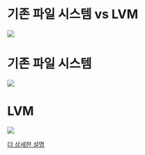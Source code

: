 
# 기존 파일 시스템 vs LVM
![](https://camo.githubusercontent.com/3e06f7b3a24f115a6e92fbefaa641936b660028a33ba40d6f6b372a19dc847b1/68747470733a2f2f746563682e636c6f75642e6e6f6e677368696d2e636f2e6b722f77702d636f6e74656e742f75706c6f6164732f323031382f31312f4c564d2d30312e706e67)

# 기존 파일 시스템
![](https://camo.githubusercontent.com/6409425009b2aec9072f1de89eb11b3fb2414642651a9f421b4bbf1db6742d7d/68747470733a2f2f746563682e636c6f75642e6e6f6e677368696d2e636f2e6b722f77702d636f6e74656e742f75706c6f6164732f323031382f31312f4c564d2d30382d363030783237372e706e67)

# LVM
![](https://camo.githubusercontent.com/f7e297f58bdef549ef5dce12d612892309ac035bed3ddb8eec2b316f08bc1bba/68747470733a2f2f746563682e636c6f75642e6e6f6e677368696d2e636f2e6b722f77702d636f6e74656e742f75706c6f6164732f323031382f31312f4c564d2d30392d363030783536382e706e67)

[더 상세한 설명](https://github.com/mukmookk/zet/blob/main/20210809051657/README.md)